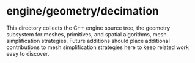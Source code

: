 # engine/geometry/decimation

This directory collects the C++ engine source tree, the geometry subsystem for meshes, primitives, and spatial algorithms, mesh simplification strategies.
Future additions should place additional contributions to mesh simplification strategies here to keep related work easy to discover.
